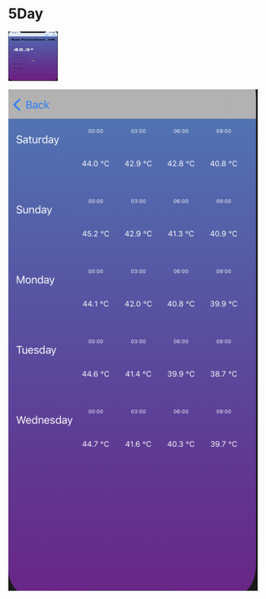 # 5Day

<img src="Images/scr1.png" width="100" height="100">

![alt text](https://github.com/PhraxayaM/5Day/blob/master/Images/scr2.png)

